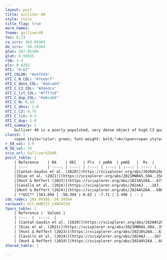 ```yaml
---
layout: post
title: Gulliver 40
style: style
title_flag: true
more_names: 
fname: gulliver40
fov: 0.13
ra_icrs: 163.09365
de_icrs: -58.39364
glon: 287.85106
glat: 0.93935
r50: 3.9
plx: 0.6202
UTI: "0.62"
UTI_COLOR: "#eef8d4"
UTI_C_N_COL: "#feebcf"
UTI_C_dens_COL: "#a6cab9"
UTI_C_C3_COL: "#d4edca"
UTI_C_lit_COL: "#ffffe8"
UTI_C_dup_COL: "#a6cab9"
UTI_C_N: 0.35
UTI_C_dens: 1.0
UTI_C_C3: 0.75
UTI_C_lit: 0.5
UTI_C_dup: 1.0
UTI_summary: |
    Gulliver 40 is a poorly populated, very dense object of high C3 quality. It is moderately studied in the literature.
class3: |
    <span style="color: green; font-weight: bold;">A</span><span style="color: #FFC300; font-weight: bold;">B</span>
r_50_val: 3.9
N_50_val: 35
scix_url: Gulliver%2040
posit_table: |
    | Reference    | RA    | DEC   | Plx  | pmRA  | pmDE   |  Rv  |
    | :---         | :---: | :---: | :---: | :---: | :---: | :---: |
    |[Cantat-Gaudin et al. (2020)](https://scixplorer.org/abs/2020A%26A...640A...1C) | 163.095 | -58.394 | 0.589 | -7.686 | 2.476 | -- |
    |[Dias et al. (2021)](https://scixplorer.org/abs/2021MNRAS.504..356D) | 163.1 | -58.4 | 0.598 | -7.691 | 2.479 | -- |
    |[Hunt & Reffert (2023)](https://scixplorer.org/abs/2023A%26A...673A.114H) | 163.053 | -58.385 | 0.622 | -7.733 | 2.519 | -17.807 |
    |[Cavallo et al. (2024)](https://scixplorer.org/abs/2024AJ....167...12C) | 163.115 | -58.413 | 0.621 | -- | -- | -- |
    |[Hunt & Reffert (2024)](https://scixplorer.org/abs/2024A%26A...686A..42H) | 163.053 | -58.385 | 0.622 | -7.733 | 2.519 | -17.807 |
    | **UCC** |163.094 | -58.394 | 0.62 | -7.71 | 2.496 | -- | 
cds_radec: 163.09365,-58.39364
carousel: UCC_HUNT23_CANTAT20
fpars_table: |
    | Reference |  Values |
    | :---  |  :---:  |
    | [Cantat-Gaudin et al. (2020)](https://scixplorer.org/abs/2020A%26A...640A...1C) | `AVNN=0.64, DMNN=11.09, AgeNN=7.62` |
    | [Dias et al. (2021)](https://scixplorer.org/abs/2021MNRAS.504..356D) | `Av=0.822, Dist=1585, logage=7.522, [Fe/H]=0.133` |
    | [Hunt & Reffert (2023)](https://scixplorer.org/abs/2023A%26A...673A.114H) | `AV50=0.605, diffAV50=0.874, MOD50=10.969, logAge50=7.983` |
    | [Cavallo et al. (2024)](https://scixplorer.org/abs/2024AJ....167...12C) | `AV50=0.7, dMod50=10.73, logAge50=8.21, [Fe/H]50=0.16` |
    | [Hunt & Reffert (2024)](https://scixplorer.org/abs/2024A%26A...686A..42H) | `MassJ=227.629` |
shared_table: |
    
---
```

